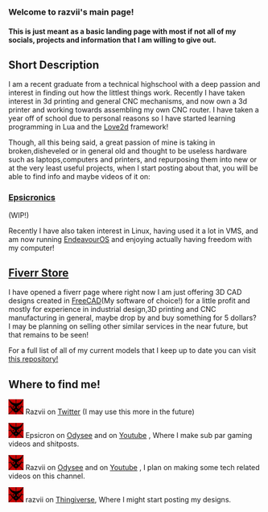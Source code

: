 ### Welcome to razvii's main page!



#### This is just meant as a basic landing page with most if not all of my socials, projects and information that I am willing to give out.


## Short Description
I am a recent graduate from a technical highschool with a deep passion and interest in finding out how the littlest things work.
Recently I have taken interest in 3d printing and general CNC mechanisms, and now own a 3d printer and working towards assembling my own CNC router.
I have taken a year off of school due to personal reasons so I have started learning programming in Lua and the [Love2d](https://love2d.org/) framework!
 
Though, all this being said, a great passion of mine is taking in broken,disheveled or in general old and thought to be useless hardware such as laptops,computers and printers, and repurposing them into new or at the very least useful projects, when I start posting about that, you will be able to find info and maybe videos of it on:
### [Epsicronics](https://razvii22.github.io/epsicronics)
(WIP!)
 
Recently I have also taken interest in Linux, having used it a lot in VMS, and am now running [EndeavourOS](https://endeavouros.com/) and enjoying actually having freedom with my computer!


## [Fiverr Store](https://www.fiverr.com/therazbee)
 I have opened a fiverr page where right now I am just offering 3D CAD designs created in [FreeCAD](https://www.freecad.org/)(My software of choice!) for a little profit and mostly for experience in industrial design,3D printing and CNC manufacturing in general, maybe drop by and buy something for 5 dollars?  
 I may be planning on selling other similar services in the near future, but that remains to be seen!
 
For a full list of all of my current models that I keep up to date you can visit [this repository!](https://github.com/razvii22/FreeCAD)



## Where to find me!
 
<img src="https://raw.githubusercontent.com/razvii22/razvii22.github.io/main/RazOWO.png" width="30" /> Razvii
on [Twitter](https://twitter.com/Razvii4922)
(I may use this more in the future)  
 
<img src="https://raw.githubusercontent.com/razvii22/razvii22.github.io/main/RazOWO.png" width="30" /> Epsicron
on [Odysee](https://odysee.com/@Epsicron) and on [Youtube](https://www.youtube.com/channel/UCL950SkY0S31nJhuk2m-zcg)
, Where I make sub par gaming videos and shitposts.  
 
<img src="https://raw.githubusercontent.com/razvii22/razvii22.github.io/main/RazOWO.png" width="30" /> Razvii
on [Odysee](https://odysee.com/@Razvii) and on [Youtube](https://www.youtube.com/channel/UCS5TbqdKHkryEjXyq9vEzqg)
, I plan on making some tech related videos on this channel.
 
<img src="https://raw.githubusercontent.com/razvii22/razvii22.github.io/main/RazOWO.png" width="30" /> razvii
on [Thingiverse](https://www.thingiverse.com/razvii), Where I might start posting my designs.

